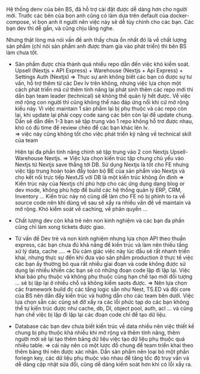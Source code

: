 
Hệ thống denv của bên BS, đã hỗ trợ cài đặt được dễ dàng hơn cho người mới.
Trước các bên của bọn anh cũng có làm dựa trên default của docker-compose, vì bọn anh ít người nên việc này sẽ dễ tùy chỉnh cho các bạn.
Các bạn dev thì dễ gần, và cũng chịu lắng nghe.

Nhưng thật lòng mà nói vấn đề anh thấy chưa ổn nhất đó là về chất lượng sản phẩm (chỉ nói sản phẩm anh được tham gia vào phát triển) thì bên BS làm chưa tốt.
- Sản phẩm được chia thành quá nhiều repo dẫn đến việc khó kiểm soát.
  Upsell (Nextjs + API Express) + Warehouse (Nextjs + Api Express) + Settings Auth (Nextjs)
  => Thực sự anh không biết các bạn có được sự tư vấn, hỗ trợ thêm từ các Dev lv trên không, nhưng việc lựa chọn một cách phát triển mà cứ thêm tính năng lại phát sinh thêm các repo mới thì dần bạn team leader (technical) sẽ không thể quản lý hết được.
  Về việc mở rộng con người thì cũng không thể nào đáp ứng nổi khi cứ mở rộng kiểu này. Vì việc maintain 1 sản phẩm lại bị phụ thuộc và các repo còn lại, khi update lại phải copy code sang các bên còn lại để update chung. Dần sẽ dẫn đến 1-3 bạn sẽ tập trung vào 1 repo không hỗ trơ được nhau, khó có đủ time để review chéo để các bạn khác lên lv.  
  => việc này cũng không tốt cho việc phát triển kỹ năng về technical skill của team
   
  Hiện tại đa phần tính năng chính sẽ tập trung vào 2 con Nextjs Upsell-Warehouse Nextjs.
  => Việc lựa chọn kiến trúc tập chung chủ yếu vào Nextjs từ Nextjs save thẳng tới DB. 
  Sử dụng Nextjs là tốt cho FE nhưng việc tập trung hoàn toàn đẩy toàn bộ BE của sản phẩm vào Nextjs và cho kết nối trực tiếp NextJS với DB là một kiến trúc không ổn định 
  => Kiến trúc này của Nextjs chỉ phù hợp cho các ứng dụng dạng blog or dev mode, không phù hợp để build các hệ thống quản lý ERP, CRM, Inventory ...
  Kiến trúc này nó cũng dễ làm cho FE nó bị phình to ra về source code nên khi dùng về sau sẽ xẩy ra nhiều vấn đề về maintain và mở rộng.
  Khó kiểm soát về caching, về phân quyền ... 
  
- Chất lượng dev còn khá trẻ nên non kinh nghiệm và các bạn đa phần cũng chỉ làm xong tickets được giao.
- Từ vấn đề Dev trẻ và non kinh nghiệm nhưng lựa chọn API theo thuần express, các bạn chưa đủ khả năng để kiến trúc và làm nên thiếu tầng xử lý data, cache .... 
  => Dù cảm giác việc này lúc đầu sẽ rất nhanh triển khai, nhưng thực sự đến khi đưa vào sản phẩm production ở thực tế việc các bạn ấy thường bỏ qua rất nhiều giai đoạn và code không được sử dụng lại nhiểu khiến các bạn sẽ có những đoạn code lặp đi lặp lại.
  Việc khai báo phụ thuộc và không phụ thuộc cũng hạn chế tạo mới đối tượng ... sẽ bị lặp lại ở nhiều chỗ và không kiểm saots được.
  => Nên lựa chọn các framework build đc các tầng logic sẵn như Nest, TS.ED và đội core của BS nên dần đẩy kiến trúc và hướng dẫn cho các team bên dưới.
  Việc lựa chọn sẵn các cũng sẽ đỡ xẩy ra các lỗi phức tạp do các bạn không thể tự kiến trúc được như cache, db, DI, object pool, auth, acl ... và cũng hạn chế việc bị lặp đi lặp lại các đoạn code chỉ để tạo dữ liệu.
- Database các bạn dev chưa biết kiến trúc về data nhiều nên việc thiết kế chung bị phụ thuộc khá nhiều khi mở rộng và thêm tính năng, thêm người mới sẽ lại tạo thêm bảng dữ liệu việc tạo dữ liệu phụ thuộc quá nhiều table.
  => cái này nên có một lược đồ chung để team triển khai theo thêm bảng thì nên được xác nhận.
  Dần sản phẩm nên loại bỏ một phần foriegn key, các dữ liệu phụ thuộc vào nhau để tăng tốc độ truy vấn và dễ dàng cập nhật sửa đổi, cũng dễ dàng kiểm soát hơn khi có lỗi xẩy ra.




